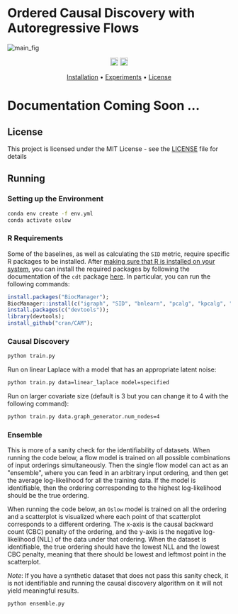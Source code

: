 # Ordered Causal Discovery with Autoregressive Flows

![main_fig](https://github.com/vahidzee/ocdaf/assets/33608325/2352686b-965b-44d9-bd88-ee8b20ce7588)

<p align="center" markdown="1">
    <img src="https://img.shields.io/badge/Python-3.10-green.svg" alt="Python Version" height="18">
    <a href="https://arxiv.org/abs/2308.07480"><img src="https://img.shields.io/badge/arXiv-TODO-blue.svg" alt="arXiv" height="18"></a>
</p>

<p align="center">
  <a href="#installation">Installation</a> •
  <a href="#experiments">Experiments</a> •
  <a href="#license">License</a>
</p>

# Documentation Coming Soon ...

## License

This project is licensed under the MIT License - see the [LICENSE](LICENSE) file for details

## Running

### Setting up the Environment

```bash
conda env create -f env.yml
conda activate oslow
```

### R Requirements

Some of the baselines, as well as calculating the `SID` metric, require specific R packages to be installed. After [making sure that R is installed on your system](https://cran.r-project.org/), you can install the required packages by following the documentation of the `cdt` package [here](https://github.com/FenTechSolutions/CausalDiscoveryToolbox/). In particular, you can run the following commands:

```R
install.packages("BiocManager");
BiocManager::install(c("igraph", "SID", "bnlearn", "pcalg", "kpcalg", "glmnet", "mboost"));
install.packages(c("devtools"));
library(devtools);
install_github("cran/CAM");
```

### Causal Discovery

```bash
python train.py
```

Run on linear Laplace with a model that has an appropriate latent noise:

```bash
python train.py data=linear_laplace model=specified
```

Run on larger covariate size (default is 3 but you can change it to 4 with the following command):

```bash
python train.py data.graph_generator.num_nodes=4
```

### Ensemble

This is more of a sanity check for the identifiability of datasets. When running the code below, a flow model is trained on all possible combinations of input orderings simultaneously. Then the single flow model can act as an "ensemble", where you can feed in an arbitrary input ordering, and then get the average log-likelihood for all the training data. If the model is identifiable, then the ordering corresponding to the highest log-likelihood should be the true ordering.

When running the code below, an `Oslow` model is trained on all the ordering and a scatterplot is visualized where each point of that scatterplot corresponds to a different ordering. The x-axis is the causal backward count (CBC) penalty of the ordering, and the y-axis is the negative log-likelihood (NLL) of the data under that ordering. When the dataset is identifiable, the true ordering should have the lowest NLL and the lowest CBC penalty, meaning that there should be lowest and leftmost point in the scatterplot.

_Note_: If you have a synthetic dataset that does not pass this sanity check, it is not identifiable and running the causal discovery algorithm on it will not yield meaningful results.

```bash
python ensemble.py
```
